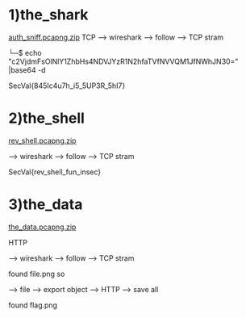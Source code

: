 # 1)the_shark

[auth_sniff.pcapng.zip](https://github.com/fahimalshihab/CTF/files/12936119/auth_sniff.pcapng.zip)
 TCP
--> wireshark --> follow --> TCP stram


└─$ echo "c2VjdmFsOlNlY1ZhbHs4NDVJYzR1N2hfaTVfNVVQM1JfNWhJN30=" |base64 -d

SecVal{845Ic4u7h_i5_5UP3R_5hI7}                                                                                              

# 2)the_shell

[rev_shell.pcapng.zip](https://github.com/fahimalshihab/CTF/files/12936616/rev_shell.pcapng.zip)


--> wireshark --> follow --> TCP stram

SecVal{rev_shell_fun_insec}

# 3)the_data
[the_data.pcapng.zip](https://github.com/fahimalshihab/CTF/files/12936688/the_data.pcapng.zip)

HTTP

--> wireshark --> follow --> TCP stram

found file.png so

--> file --> export object --> HTTP --> save all

found flag.png


